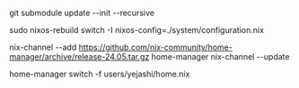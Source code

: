 git submodule update --init --recursive

sudo nixos-rebuild switch -I nixos-config=./system/configuration.nix

nix-channel --add https://github.com/nix-community/home-manager/archive/release-24.05.tar.gz home-manager
nix-channel --update

home-manager switch -f users/yejashi/home.nix 
